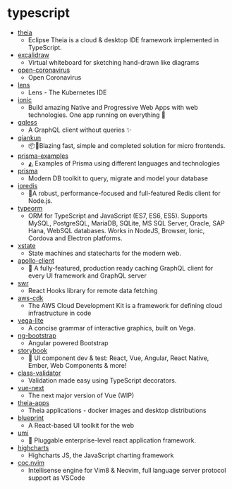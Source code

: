 # typescript
- [theia](https://github.com/eclipse-theia/theia)
  - Eclipse Theia is a cloud & desktop IDE framework implemented in TypeScript.
- [excalidraw](https://github.com/excalidraw/excalidraw)
  - Virtual whiteboard for sketching hand-drawn like diagrams
- [open-coronavirus](https://github.com/open-coronavirus/open-coronavirus)
  - Open Coronavirus
- [lens](https://github.com/lensapp/lens)
  - Lens - The Kubernetes IDE
- [ionic](https://github.com/ionic-team/ionic)
  - Build amazing Native and Progressive Web Apps with web technologies. One app running on everything 🎉
- [gqless](https://github.com/samdenty/gqless)
  - A GraphQL client without queries ✨
- [qiankun](https://github.com/umijs/qiankun)
  - 📦🚀Blazing fast, simple and completed solution for micro frontends.
- [prisma-examples](https://github.com/prisma/prisma-examples)
  - ◭ Examples of Prisma using different languages and technologies
- [prisma](https://github.com/prisma/prisma)
  - Modern DB toolkit to query, migrate and model your database
- [ioredis](https://github.com/luin/ioredis)
  - 🚀A robust, performance-focused and full-featured Redis client for Node.js.
- [typeorm](https://github.com/typeorm/typeorm)
  - ORM for TypeScript and JavaScript (ES7, ES6, ES5). Supports MySQL, PostgreSQL, MariaDB, SQLite, MS SQL Server, Oracle, SAP Hana, WebSQL databases. Works in NodeJS, Browser, Ionic, Cordova and Electron platforms.
- [xstate](https://github.com/davidkpiano/xstate)
  - State machines and statecharts for the modern web.
- [apollo-client](https://github.com/apollographql/apollo-client)
  - 🚀 A fully-featured, production ready caching GraphQL client for every UI framework and GraphQL server
- [swr](https://github.com/zeit/swr)
  - React Hooks library for remote data fetching
- [aws-cdk](https://github.com/aws/aws-cdk)
  - The AWS Cloud Development Kit is a framework for defining cloud infrastructure in code
- [vega-lite](https://github.com/vega/vega-lite)
  - A concise grammar of interactive graphics, built on Vega.
- [ng-bootstrap](https://github.com/ng-bootstrap/ng-bootstrap)
  - Angular powered Bootstrap
- [storybook](https://github.com/storybookjs/storybook)
  - 📓 UI component dev & test: React, Vue, Angular, React Native, Ember, Web Components & more!
- [class-validator](https://github.com/typestack/class-validator)
  - Validation made easy using TypeScript decorators.
- [vue-next](https://github.com/vuejs/vue-next)
  - The next major version of Vue (WIP)
- [theia-apps](https://github.com/theia-ide/theia-apps)
  - Theia applications - docker images and desktop distributions
- [blueprint](https://github.com/palantir/blueprint)
  - A React-based UI toolkit for the web
- [umi](https://github.com/umijs/umi)
  - 🌋 Pluggable enterprise-level react application framework.
- [highcharts](https://github.com/highcharts/highcharts)
  - Highcharts JS, the JavaScript charting framework
- [coc.nvim](https://github.com/neoclide/coc.nvim)
  - Intellisense engine for Vim8 & Neovim, full language server protocol support as VSCode
